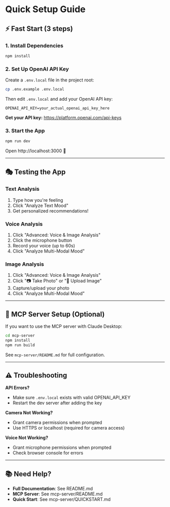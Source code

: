 # Quick Setup Guide

## ⚡ Fast Start (3 steps)

### 1. Install Dependencies
```bash
npm install
```

### 2. Set Up OpenAI API Key

Create a `.env.local` file in the project root:
```bash
cp .env.example .env.local
```

Then edit `.env.local` and add your OpenAI API key:
```env
OPENAI_API_KEY=your_actual_openai_api_key_here
```

**Get your API key:** https://platform.openai.com/api-keys

### 3. Start the App
```bash
npm run dev
```

Open http://localhost:3000 🚀

---

## 🎭 Testing the App

### Text Analysis
1. Type how you're feeling
2. Click "Analyze Text Mood"
3. Get personalized recommendations!

### Voice Analysis
1. Click "Advanced: Voice & Image Analysis"
2. Click the microphone button
3. Record your voice (up to 60s)
4. Click "Analyze Multi-Modal Mood"

### Image Analysis
1. Click "Advanced: Voice & Image Analysis"
2. Click "📷 Take Photo" or "📁 Upload Image"
3. Capture/upload your photo
4. Click "Analyze Multi-Modal Mood"

---

## 🔧 MCP Server Setup (Optional)

If you want to use the MCP server with Claude Desktop:

```bash
cd mcp-server
npm install
npm run build
```

See `mcp-server/README.md` for full configuration.

---

## ⚠️ Troubleshooting

**API Errors?**
- Make sure `.env.local` exists with valid OPENAI_API_KEY
- Restart the dev server after adding the key

**Camera Not Working?**
- Grant camera permissions when prompted
- Use HTTPS or localhost (required for camera access)

**Voice Not Working?**
- Grant microphone permissions when prompted
- Check browser console for errors

---

## 📚 Need Help?

- **Full Documentation**: See README.md
- **MCP Server**: See mcp-server/README.md
- **Quick Start**: See mcp-server/QUICKSTART.md
